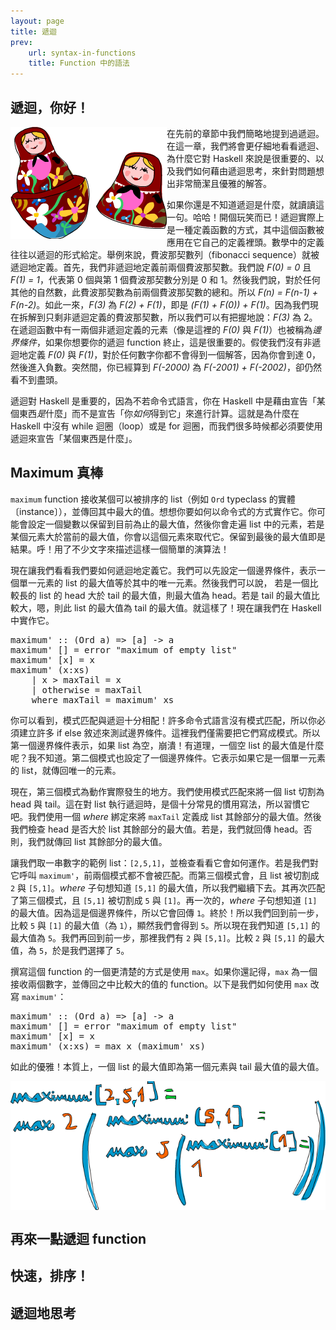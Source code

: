 ```yaml
---
layout: page
title: 遞迴
prev:
    url: syntax-in-functions
    title: Function 中的語法
---
```


## <a name="hello-recursion">遞迴，你好！</a>

<img src="img/recursion.png" alt="SOVIET RUSSIA" style="float:left" />
在先前的章節中我們簡略地提到過遞迴。在這一章，我們將會更仔細地看看遞迴、為什麼它對 Haskell 來說是很重要的、以及我們如何藉由遞迴思考，來針對問題想出非常簡潔且優雅的解答。

如果你還是不知道遞迴是什麼，就讀讀這一句。哈哈！開個玩笑而已！遞迴實際上是一種定義函數的方式，其中這個函數被應用在它自己的定義裡頭。數學中的定義往往以遞迴的形式給定。舉例來說，費波那契數列（fibonacci sequence）就被遞迴地定義。首先，我們非遞迴地定義前兩個費波那契數。我們說 <i>F(0) = 0</i> 且 <i>F(1) = 1</i>，代表第 0 個與第 1 個費波那契數分別是 0 和 1。然後我們說，對於任何其他的自然數，此費波那契數為前兩個費波那契數的總和。所以 <i>F(n) = F(n-1) + F(n-2)</i>。如此一來，<i>F(3)</i> 為 <i>F(2) + F(1)</i>，即是 <i>(F(1) + F(0)) + F(1)</i>。因為我們現在拆解到只剩非遞迴定義的費波那契數，所以我們可以有把握地說：<i>F(3)</i> 為 2。在遞迴函數中有一兩個非遞迴定義的元素（像是這裡的 <i>F(0)</i> 與 <i>F(1)</i>）也被稱為*邊界條件*，如果你想要你的遞迴 function 終止，這是很重要的。假使我們沒有非遞迴地定義 <i>F(0)</i> 與 <i>F(1)</i>，對於任何數字你都不會得到一個解答，因為你會到達 0，然後進入負數。突然間，你已經算到 <i>F(-2000)</i> 為 <i>F(-2001) + F(-2002)</i>，卻仍然看不到盡頭。

遞迴對 Haskell 是重要的，因為不若命令式語言，你在 Haskell 中是藉由宣告「某個東西<i>是</i>什麼」而不是宣告「你<i>如何</i>得到它」來進行計算。這就是為什麼在 Haskell 中沒有 while 迴圈（loop）或是 for 迴圈，而我們很多時候都必須要使用遞迴來宣告「某個東西是什麼」。

## <a name="maximum-awesome">Maximum 真棒</a>

`maximum` function 接收某個可以被排序的 list（例如 `Ord` typeclass 的實體〔instance〕），並傳回其中最大的值。想想你要如何以命令式的方式實作它。你可能會設定一個變數以保留到目前為止的最大值，然後你會走遍 list 中的元素，若是某個元素大於當前的最大值，你會以這個元素來取代它。保留到最後的最大值即是結果。呼！用了不少文字來描述這樣一個簡單的演算法！

現在讓我們看看我們要如何遞迴地定義它。我們可以先設定一個邊界條件，表示一個單一元素的 list 的最大值等於其中的唯一元素。然後我們可以說，
若是一個比較長的 list 的 head 大於 tail 的最大值，則最大值為 head。若是 tail 的最大值比較大，嗯，則此 list 的最大值為 tail 的最大值。就這樣了！現在讓我們在 Haskell 中實作它。

<pre name="code" class="haskell:hs">
maximum' :: (Ord a) => [a] -> a
maximum' [] = error "maximum of empty list"
maximum' [x] = x
maximum' (x:xs)
    | x > maxTail = x
    | otherwise = maxTail
    where maxTail = maximum' xs
</pre>

你可以看到，模式匹配與遞迴十分相配！許多命令式語言沒有模式匹配，所以你必須建立許多 if else 敘述來測試邊界條件。這裡我們僅需要把它們寫成模式。所以第一個邊界條件表示，如果 list 為空，崩潰！有道理，一個空 list 的最大值是什麼呢？我不知道。第二個模式也設定了一個邊界條件。它表示如果它是一個單一元素的 list，就傳回唯一的元素。

現在，第三個模式為動作實際發生的地方。我們使用模式匹配來將一個 list 切割為 head 與 tail。這在對 list 執行遞迴時，是個十分常見的慣用寫法，所以習慣它吧。我們使用一個 <i>where</i> 綁定來將 `maxTail` 定義成 list 其餘部分的最大值。然後我們檢查 head 是否大於 list 其餘部分的最大值。若是，我們就回傳 head。否則，我們就傳回 list 其餘部分的最大值。

讓我們取一串數字的範例 list：`[2,5,1]`，並檢查看看它會如何運作。若是我們對它呼叫 `maximum'`，前兩個模式都不會被匹配。而第三個模式會，且 list 被切割成 `2` 與 `[5,1]`。<i>where</i> 子句想知道 `[5,1]` 的最大值，所以我們繼續下去。其再次匹配了第三個模式，且 `[5,1]` 被切割成 `5` 與 `[1]`。再一次的，<i>where</i> 子句想知道 `[1]` 的最大值。因為這是個邊界條件，所以它會回傳 `1`。終於！所以我們回到前一步，比較 `5` 與 `[1]` 的最大值（為 `1`），顯然我們會得到 `5`。所以現在我們知道 `[5,1]` 的最大值為 `5`。我們再回到前一步，那裡我們有 `2` 與 `[5,1]`。比較 `2` 與 `[5,1]` 的最大值，為 `5`，於是我們選擇了 `5`。

撰寫這個 function 的一個更清楚的方式是使用 `max`。如果你還記得，`max` 為一個接收兩個數字，並傳回之中比較大的值的 function。以下是我們如何使用 `max` 改寫 `maximum'`：

<pre name="code" class="haskell:hs">
maximum' :: (Ord a) => [a] -> a
maximum' [] = error "maximum of empty list"
maximum' [x] = x
maximum' (x:xs) = max x (maximum' xs)
</pre>

如此的優雅！本質上，一個 list 的最大值即為第一個元素與 tail 最大值的最大值。

<img src="img/maxs.png" alt="max" style="margin:10px auto 25px;display:block" />

## <a name="a-few-more-recursive-functions">再來一點遞迴 function</a>

## <a name="quick-sort">快速，排序！</a>

## <a name="thinking-recursively">遞迴地思考</a>

